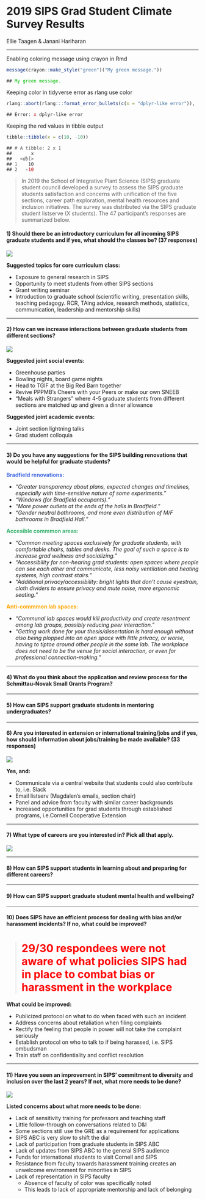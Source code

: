 2019 SIPS Grad Student Climate Survey Results
================
Ellie Taagen & Janani Hariharan

-----

<STYLE type='text/css' scoped>
PRE.fansi SPAN {padding-top: .25em; padding-bottom: .25em};
</STYLE>

Enabling coloring message using crayon in
Rmd

``` r
message(crayon::make_style("green")("My green message."))
```

<PRE class="fansi fansi-message"><CODE>## <span style='color: #00BB00;'>My green message.</span><span>
</span></CODE></PRE>

Keeping color in tidyverse error as rlang use
color

``` r
rlang::abort(rlang:::format_error_bullets(c(x = "dplyr-like error")), .subclass = "foobar")
```

<PRE class="fansi fansi-error"><CODE>## Error: <span style='color: #BB0000;'>x</span><span> dplyr-like error
</span></CODE></PRE>

Keeping the red values in tibble
output

``` r
tibble::tibble(x = c(10, -10))
```

<PRE class="fansi fansi-output"><CODE>## <span style='color: #555555;'># A tibble: 2 x 1</span><span>
##       x
##   </span><span style='color: #555555;font-style: italic;'>&lt;dbl&gt;</span><span>
## </span><span style='color: #555555;'>1</span><span>    10
## </span><span style='color: #555555;'>2</span><span>   -</span><span style='color: #BB0000;'>10</span><span>
</span></CODE></PRE>

> In 2019 the School of Integrative Plant Science (SIPS) graduate
> student council developed a survey to assess the SIPS graduate
> students satisfaction and concerns with unification of the five
> sections, career path exploration, mental health resources and
> inclusion initiatives. The survey was distributed via the SIPS
> graduate student listserve (X students). The 47 participant’s
> responses are summarized
below.

#### 1\) Should there be an introductory curriculum for all incoming SIPS graduate students and if yes, what should the classes be? (37 responses)

![](SIPS_GSC_Survey_2019_files/figure-gfm/Q1-1.png)<!-- -->

**Suggested topics for core curriculum class:**

  - Exposure to general research in SIPS  
  - Opportunity to meet students from other SIPS sections  
  - Grant writing seminar  
  - Introduction to graduate school (scientific writing, presentation
    skills, teaching pedagogy. RCR, TAing advice, research methods,
    statistics, communication, leadership and mentorship
skills)

-----

#### 2\) How can we increase interactions between graduate students from different sections?

![](SIPS_GSC_Survey_2019_files/figure-gfm/unnamed-chunk-4-1.png)<!-- -->

**Suggested joint social events:**

  - Greenhouse parties  
  - Bowling nights, board game nights  
  - Head to TGIF at the Big Red Barn together  
  - Revive PPPMB’s Cheers with your Peers or make our own SNEEB  
  - “Meals with Strangers” where 4-5 graduate students from different
    sections are matched up and given a dinner allowance

**Suggested joint academic events:**

  - Joint section lightning talks  
  - Grad student
colloquia

-----

#### 3\) Do you have any suggestions for the SIPS building renovations that would be helpful for graduate students?

<span style="color: royalblue">**Bradfield renovations:** </span>

  - *“Greater transparency about plans, expected changes and timelines,
    especially with time-sensitive nature of some experiments.”*
  - *“Windows (for Bradfield occupants).”*  
  - *“More power outlets at the ends of the halls in Bradfield.”*
  - *“Gender neutral bathrooms, and more even distribution of M/F
    bathrooms in Bradfield Hall.”*

<span style="color: mediumseagreen">**Accesible commmon areas:** </span>

  - *“Common meeting spaces exclusively for graduate students, with
    comfortable chairs, tables and desks. The goal of such a space is to
    increase grad wellness and socializing.”*  
  - *“Accessibility for non-hearing grad students: open spaces where
    people can see each other and communicate, less noisy ventilation
    and heating systems, high contrast stairs.”*  
  - *“Additional privacy/accessibility: bright lights that don’t cause
    eyestrain, cloth dividers to ensure privacy and mute noise, more
    ergonomic seating.”*

<span style="color: Orange">**Anti-commmon lab spaces:** </span>

  - *“Communal lab spaces would kill productivity and create resentment
    among lab groups, possibly reducing peer interaction.”*  
  - *“Getting work done for your thesis/dissertation is hard enough
    without also being plopped into an open space with little privacy,
    or worse, having to tiptoe around other people in the same lab. The
    workplace does not need to be the venue for social interaction, or
    even for professional
connection-making.”*

-----

#### 4\) What do you think about the application and review process for the Schmittau-Novak Small Grants Program?

-----

#### 5\) How can SIPS support graduate students in mentoring undergraduates?

-----

#### 6\) Are you interested in extension or international training/jobs and if yes, how should information about jobs/training be made available? (33 responses)

![](SIPS_GSC_Survey_2019_files/figure-gfm/Q6-1.png)<!-- -->

**Yes, and:**

  - Communicate via a central website that students could also
    contribute to, i.e. Slack  
  - Email listserv (Magdalen’s emails, section chair)  
  - Panel and advice from faculty with similar career backgrounds  
  - Increased opportunities for grad students through established
    programs, i.e.Cornell Cooperative
Extension

-----

#### 7\) What type of careers are you interested in? Pick all that apply.

![](SIPS_GSC_Survey_2019_files/figure-gfm/Q7-1.png)<!-- -->

-----

#### 8\) How can SIPS support students in learning about and preparing for different careers?

-----

#### 9\) How can SIPS support graduate student mental health and wellbeing?

-----

#### 10\) Does SIPS have an efficient process for dealing with bias and/or harassment incidents? If no, what could be improved?

> # <span style="color: Red"> 29/30 respondees were not aware of what policies SIPS had in place to combat bias or harassment in the workplace </span>

**What could be improved:**

  - Publicized protocol on what to do when faced with such an incident  
  - Address concerns about retaliation when filing complaints  
  - Rectify the feeling that people in power will not take the complaint
    seriously
  - Establish protocol on who to talk to if being harassed, i.e. SIPS
    ombudsman  
  - Train staff on confidentiality and conflict
resolution

-----

#### 11\) Have you seen an improvement in SIPS’ commitment to diversity and inclusion over the last 2 years? If not, what more needs to be done?

![](SIPS_GSC_Survey_2019_files/figure-gfm/Q11-1.png)<!-- -->

**Listed concerns about what more needs to be done:**

  - Lack of sensitivity training for professors and teaching staff  
  - Little follow-through on conversations related to D\&I  
  - Some sections still use the GRE as a requirement for applications  
  - SIPS ABC is very slow to shift the dial  
  - Lack of participation from graduate students in SIPS ABC  
  - Lack of updates from SIPS ABC to the general SIPS audience  
  - Funds for international students to visit Cornell and SIPS  
  - Resistance from faculty towards harassment training creates an
    unwelcome environment for minorities in SIPS  
  - Lack of representation in SIPS faculty
      - Absence of faculty of color was specifically noted  
      - This leads to lack of appropriate mentorship and lack of
        belonging
